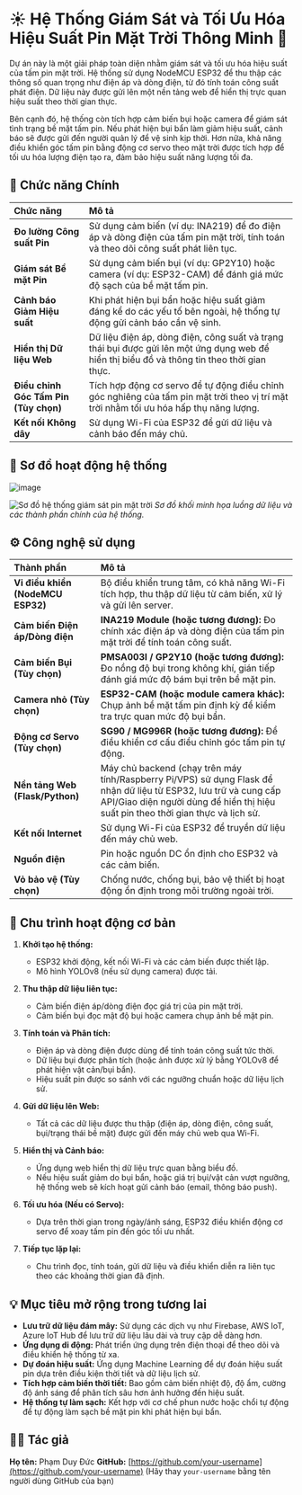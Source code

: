 # ☀️ Hệ Thống Giám Sát và Tối Ưu Hóa Hiệu Suất Pin Mặt Trời Thông Minh 🔋

Dự án này là một giải pháp toàn diện nhằm giám sát và tối ưu hóa hiệu suất của tấm pin mặt trời. Hệ thống sử dụng NodeMCU ESP32 để thu thập các thông số quan trọng như điện áp và dòng điện, từ đó tính toán công suất phát điện. Dữ liệu này được gửi lên một nền tảng web để hiển thị trực quan hiệu suất theo thời gian thực.

Bên cạnh đó, hệ thống còn tích hợp cảm biến bụi hoặc camera để giám sát tình trạng bề mặt tấm pin. Nếu phát hiện bụi bẩn làm giảm hiệu suất, cảnh báo sẽ được gửi đến người quản lý để vệ sinh kịp thời. Hơn nữa, khả năng điều khiển góc tấm pin bằng động cơ servo theo mặt trời được tích hợp để tối ưu hóa lượng điện tạo ra, đảm bảo hiệu suất năng lượng tối đa.

## 🌟 Chức năng Chính

| Chức năng                               | Mô tả                                                                                                                              |
| :-------------------------------------- | :--------------------------------------------------------------------------------------------------------------------------------- |
| **Đo lường Công suất Pin** | Sử dụng cảm biến (ví dụ: INA219) để đo điện áp và dòng điện của tấm pin mặt trời, tính toán và theo dõi công suất phát liên tục. |
| **Giám sát Bề mặt Pin** | Sử dụng cảm biến bụi (ví dụ: GP2Y10) hoặc camera (ví dụ: ESP32-CAM) để đánh giá mức độ sạch của bề mặt tấm pin.                         |
| **Cảnh báo Giảm Hiệu suất** | Khi phát hiện bụi bẩn hoặc hiệu suất giảm đáng kể do các yếu tố bên ngoài, hệ thống tự động gửi cảnh báo cần vệ sinh.                 |
| **Hiển thị Dữ liệu Web** | Dữ liệu điện áp, dòng điện, công suất và trạng thái bụi được gửi lên một ứng dụng web để hiển thị biểu đồ và thông tin theo thời gian thực. |
| **Điều chỉnh Góc Tấm Pin (Tùy chọn)** | Tích hợp động cơ servo để tự động điều chỉnh góc nghiêng của tấm pin mặt trời theo vị trí mặt trời nhằm tối ưu hóa hấp thụ năng lượng. |
| **Kết nối Không dây** | Sử dụng Wi-Fi của ESP32 để gửi dữ liệu và cảnh báo đến máy chủ.                                                                   |

## 🔧 Sơ đồ hoạt động hệ thống

![image](https://github.com/user-attachments/assets/cc02e3cc-d056-4e08-beaf-97ccb1f1e576)


![Sơ đồ hệ thống giám sát pin mặt trời](assets/solar_system_diagram.png)
_Sơ đồ khối minh họa luồng dữ liệu và các thành phần chính của hệ thống._

## ⚙️ Công nghệ sử dụng

| Thành phần                         | Mô tả                                                                                                                                                                                                                                                                         |
| :--------------------------------- | :---------------------------------------------------------------------------------------------------------------------------------------------------------------------------------------------------------------------------------------------------------------------------- |
| **Vi điều khiển (NodeMCU ESP32)** | Bộ điều khiển trung tâm, có khả năng Wi-Fi tích hợp, thu thập dữ liệu từ cảm biến, xử lý và gửi lên server.                                                                                                                                                                   |
| **Cảm biến Điện áp/Dòng điện** | **INA219 Module (hoặc tương đương):** Đo chính xác điện áp và dòng điện của tấm pin mặt trời để tính toán công suất.                                                                                                                                                      |
| **Cảm biến Bụi (Tùy chọn)** | **PMSA003I / GP2Y10 (hoặc tương đương):** Đo nồng độ bụi trong không khí, gián tiếp đánh giá mức độ bám bụi trên bề mặt pin.                                                                                                                                                   |
| **Camera nhỏ (Tùy chọn)** | **ESP32-CAM (hoặc module camera khác):** Chụp ảnh bề mặt tấm pin định kỳ để kiểm tra trực quan mức độ bụi bẩn.                                                                                                                                                                |
| **Động cơ Servo (Tùy chọn)** | **SG90 / MG996R (hoặc tương đương):** Để điều khiển cơ cấu điều chỉnh góc tấm pin tự động.                                                                                                                                                                                    |
| **Nền tảng Web (Flask/Python)** | Máy chủ backend (chạy trên máy tính/Raspberry Pi/VPS) sử dụng Flask để nhận dữ liệu từ ESP32, lưu trữ và cung cấp API/Giao diện người dùng để hiển thị hiệu suất pin theo thời gian thực và lịch sử.                                                                             |
| **Kết nối Internet** | Sử dụng Wi-Fi của ESP32 để truyền dữ liệu đến máy chủ web.                                                                                                                                                                                                                   |
| **Nguồn điện** | Pin hoặc nguồn DC ổn định cho ESP32 và các cảm biến.                                                                                                                                                                                                                        |
| **Vỏ bảo vệ (Tùy chọn)** | Chống nước, chống bụi, bảo vệ thiết bị hoạt động ổn định trong môi trường ngoài trời.                                                                                                                                                                                       |

## 🔄 Chu trình hoạt động cơ bản

1.  **Khởi tạo hệ thống:**
    * ESP32 khởi động, kết nối Wi-Fi và các cảm biến được thiết lập.
    * Mô hình YOLOv8 (nếu sử dụng camera) được tải.

2.  **Thu thập dữ liệu liên tục:**
    * Cảm biến điện áp/dòng điện đọc giá trị của pin mặt trời.
    * Cảm biến bụi đọc mật độ bụi hoặc camera chụp ảnh bề mặt pin.

3.  **Tính toán và Phân tích:**
    * Điện áp và dòng điện được dùng để tính toán công suất tức thời.
    * Dữ liệu bụi được phân tích (hoặc ảnh được xử lý bằng YOLOv8 để phát hiện vật cản/bụi bẩn).
    * Hiệu suất pin được so sánh với các ngưỡng chuẩn hoặc dữ liệu lịch sử.

4.  **Gửi dữ liệu lên Web:**
    * Tất cả các dữ liệu được thu thập (điện áp, dòng điện, công suất, bụi/trạng thái bề mặt) được gửi đến máy chủ web qua Wi-Fi.

5.  **Hiển thị và Cảnh báo:**
    * Ứng dụng web hiển thị dữ liệu trực quan bằng biểu đồ.
    * Nếu hiệu suất giảm do bụi bẩn, hoặc giá trị bụi/vật cản vượt ngưỡng, hệ thống web sẽ kích hoạt gửi cảnh báo (email, thông báo push).

6.  **Tối ưu hóa (Nếu có Servo):**
    * Dựa trên thời gian trong ngày/ánh sáng, ESP32 điều khiển động cơ servo để xoay tấm pin đến góc tối ưu nhất.

7.  **Tiếp tục lặp lại:**
    * Chu trình đọc, tính toán, gửi dữ liệu và điều khiển diễn ra liên tục theo các khoảng thời gian đã định.

## 💡 Mục tiêu mở rộng trong tương lai

* **Lưu trữ dữ liệu đám mây:** Sử dụng các dịch vụ như Firebase, AWS IoT, Azure IoT Hub để lưu trữ dữ liệu lâu dài và truy cập dễ dàng hơn.
* **Ứng dụng di động:** Phát triển ứng dụng trên điện thoại để theo dõi và điều khiển hệ thống từ xa.
* **Dự đoán hiệu suất:** Ứng dụng Machine Learning để dự đoán hiệu suất pin dựa trên điều kiện thời tiết và dữ liệu lịch sử.
* **Tích hợp cảm biến thời tiết:** Bao gồm cảm biến nhiệt độ, độ ẩm, cường độ ánh sáng để phân tích sâu hơn ảnh hưởng đến hiệu suất.
* **Hệ thống tự làm sạch:** Kết hợp với cơ chế phun nước hoặc chổi tự động để tự động làm sạch bề mặt pin khi phát hiện bụi bẩn.

## 👨‍💻 Tác giả

**Họ tên:** Phạm Duy Đức
**GitHub:** [https://github.com/your-username](https://github.com/your-username)
(Hãy thay `your-username` bằng tên người dùng GitHub của bạn)
